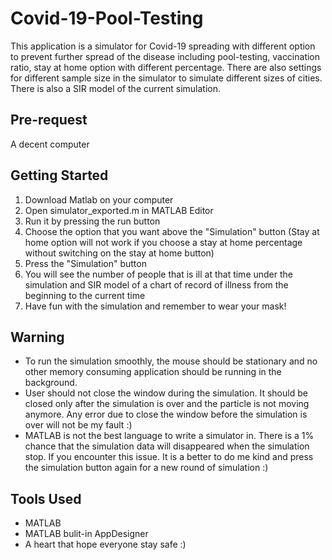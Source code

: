 # Covid-19-Pool-Testing
This application is a simulator for Covid-19 spreading with different option to prevent further spread of the disease including pool-testing, vaccination ratio, stay at home option with different percentage. There are also settings for different sample size in the simulator to simulate different sizes of cities. There is also a SIR model of the current simulation. 

## Pre-request
A decent computer 

## Getting Started
1. Download Matlab on your computer
2. Open simulator_exported.m in MATLAB Editor
3. Run it by pressing the run button
4. Choose the option that you want above the "Simulation" button (Stay at home option will not work if you choose a stay at home percentage without switching on the stay at home button)
5. Press the "Simulation" button 
6. You will see the number of people that is ill at that time under the simulation and SIR model of a chart of record of illness from the beginning to the current time
7. Have fun with the simulation and remember to wear your mask!

## Warning 
+ To run the simulation smoothly, the mouse should be stationary and no other memory consuming application should be running in the background.
+ User should not close the window during the simulation. It should be closed only after the simulation is over and the particle is not moving anymore. Any error due to close the window before the simulation is over will not be my fault :)
+ MATLAB is not the best language to write a simulator in. There is a 1% chance that the simulation data will disappeared when the simulation stop. If you encounter this issue. It is a better to do me kind and press the simulation button again for a new round of simulation :)

## Tools Used 
+ MATLAB
+ MATLAB bulit-in AppDesigner
+ A heart that hope everyone stay safe :)